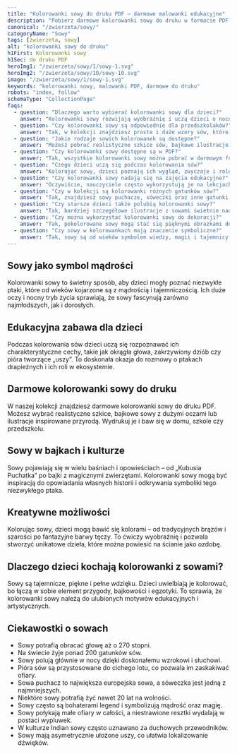 ```yaml
---
title: "Kolorowanki sowy do druku PDF – darmowe malowanki edukacyjne"
description: "Pobierz darmowe kolorowanki sowy do druku w formacie PDF. Mądre i tajemnicze sowy w realistycznych i bajkowych malowankach dla dzieci."
canonical: "/zwierzeta/sowy/"
categoryName: "Sowy"
tags: [zwierzeta, sowy]
alt: "kolorowanki sowy do druku"
h1First: Kolorowanki sowy
h1Sec: do druku PDF
heroImg1: "/zwierzeta/sowy/1/sowy-1.svg"
heroImg2: "/zwierzeta/sowy/10/sowy-10.svg"
image: "/zwierzeta/sowy/1/sowy-1.svg"
keywords: "kolorowanki sowy, malowanki PDF, darmowe do druku"
robots: "index, follow"
schemaType: "CollectionPage"
faqs:
  - question: "Dlaczego warto wybierać kolorowanki sowy dla dzieci?"
    answer: "Kolorowanki sowy rozwijają wyobraźnię i uczą dzieci o nocnym trybie życia ptaków, które od wieków są symbolem mądrości."
  - question: "Czy kolorowanki sowy są odpowiednie dla przedszkolaków?"
    answer: "Tak, w kolekcji znajdziesz proste i duże wzory sów, które ułatwiają kolorowanie najmłodszym dzieciom."
  - question: "Jakie rodzaje sowich kolorowanek są dostępne?"
    answer: "Możesz pobrać realistyczne szkice sów, bajkowe ilustracje z dużymi oczami oraz wzory inspirowane baśniami i kulturą."
  - question: "Czy kolorowanki sowy dostępne są w PDF?"
    answer: "Tak, wszystkie kolorowanki sowy można pobrać w darmowym formacie PDF i wydrukować w domu."
  - question: "Czego dzieci uczą się podczas kolorowania sów?"
    answer: "Kolorując sowy, dzieci poznają ich wygląd, zwyczaje i rolę w przyrodzie, co wzbogaca wiedzę przyrodniczą w ciekawy sposób."
  - question: "Czy kolorowanki sowy nadają się na zajęcia edukacyjne?"
    answer: "Oczywiście, nauczyciele często wykorzystują je na lekcjach przyrody i plastyki, by połączyć naukę z twórczą zabawą."
  - question: "Czy w kolekcji są kolorowanki różnych gatunków sów?"
    answer: "Tak, znajdziesz sowy puchacze, sóweczki oraz inne gatunki przedstawione w różnym stylu."
  - question: "Czy starsze dzieci także polubią kolorowanki sowy?"
    answer: "Tak, bardziej szczegółowe ilustracje z sowami świetnie nadają się dla starszych dzieci, które lubią wyzwania artystyczne."
  - question: "Czy można wykorzystać kolorowanki sowy do dekoracji?"
    answer: "Tak, pokolorowane sowy mogą stać się pięknymi obrazkami do powieszenia w pokoju dziecka."
  - question: "Czy sowy w kolorowankach mają znaczenie symboliczne?"
    answer: "Tak, sowy są od wieków symbolem wiedzy, magii i tajemnicy, dzięki czemu kolorowanki z nimi inspirują do tworzenia własnych historii."
---
```

## Sowy jako symbol mądrości
Kolorowanki sowy to świetny sposób, aby dzieci mogły poznać niezwykłe ptaki, które od wieków kojarzone są z mądrością i tajemniczością. Ich duże oczy i nocny tryb życia sprawiają, że sowy fascynują zarówno najmłodszych, jak i dorosłych.

## Edukacyjna zabawa dla dzieci
Podczas kolorowania sów dzieci uczą się rozpoznawać ich charakterystyczne cechy, takie jak okrągła głowa, zakrzywiony dziób czy pióra tworzące „uszy”. To doskonała okazja do rozmowy o ptakach drapieżnych i ich roli w ekosystemie.

## Darmowe kolorowanki sowy do druku
W naszej kolekcji znajdziesz darmowe kolorowanki sowy do druku PDF. Możesz wybrać realistyczne szkice, bajkowe sowy z dużymi oczami lub ilustracje inspirowane przyrodą. Wydrukuj je i baw się w domu, szkole czy przedszkolu.

## Sowy w bajkach i kulturze
Sowy pojawiają się w wielu baśniach i opowieściach – od „Kubusia Puchatka” po bajki z magicznymi zwierzętami. Kolorowanki sowy mogą być inspiracją do opowiadania własnych historii i odkrywania symboliki tego niezwykłego ptaka.

## Kreatywne możliwości
Kolorując sowy, dzieci mogą bawić się kolorami – od tradycyjnych brązów i szarości po fantazyjne barwy tęczy. To ćwiczy wyobraźnię i pozwala stworzyć unikatowe dzieła, które można powiesić na ścianie jako ozdobę.

## Dlaczego dzieci kochają kolorowanki z sowami?
Sowy są tajemnicze, piękne i pełne wdzięku. Dzieci uwielbiają je kolorować, bo łączą w sobie element przygody, bajkowości i egzotyki. To sprawia, że kolorowanki sowy należą do ulubionych motywów edukacyjnych i artystycznych.

## Ciekawostki o sowach
<ul class="grid grid-cols-1 mb-3 sm:grid-cols-2 md:grid-cols-3 lg:grid-cols-5 gap-x-6 gap-y-3 text-center text-base md:text-lg font-light max-w-6xl mx-auto">
<li class="bg-none text-black p-2 flex items-center justify-center font-medium rounded border-4 border-dotted border-yellow-500">Sowy potrafią obracać głowę aż o 270 stopni.</li>
<li class="bg-none text-black p-2 flex items-center justify-center font-medium rounded border-4 border-dotted border-orange-500">Na świecie żyje ponad 200 gatunków sów.</li>
<li class="bg-none text-black p-2 flex items-center justify-center font-medium rounded border-4 border-dotted border-red-500">Sowy polują głównie w nocy dzięki doskonałemu wzrokowi i słuchowi.</li>
<li class="bg-none text-black p-2 flex items-center justify-center font-medium rounded border-4 border-dotted border-green-500">Pióra sów są przystosowane do cichego lotu, co pozwala im zaskakiwać ofiary.</li>
<li class="bg-none text-black p-2 flex items-center justify-center font-medium rounded border-4 border-dotted border-blue-500">Sowa puchacz to największa europejska sowa, a sóweczka jest jedną z najmniejszych.</li>
<li class="bg-none text-black p-2 flex items-center justify-center font-medium rounded border-4 border-dotted border-purple-500">Niektóre sowy potrafią żyć nawet 20 lat na wolności.</li>
<li class="bg-none text-black p-2 flex items-center justify-center font-medium rounded border-4 border-dotted border-pink-500">Sowy często są bohaterami legend i symbolizują mądrość oraz magię.</li>
<li class="bg-none text-black p-2 flex items-center justify-center font-medium rounded border-4 border-dotted border-teal-500">Sowy połykają małe ofiary w całości, a niestrawione resztki wydalają w postaci wypluwek.</li>
<li class="bg-none text-black p-2 flex items-center justify-center font-medium rounded border-4 border-dotted border-indigo-500">W kulturze Indian sowy często uznawano za duchowych przewodników.</li>
<li class="bg-none text-black p-2 flex items-center justify-center font-medium rounded border-4 border-dotted border-gray-500">Sowy mają asymetrycznie ułożone uszy, co ułatwia lokalizowanie dźwięków.</li>
</ul>
